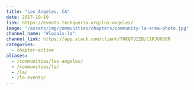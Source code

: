 ```yaml
---
title: "Los Angeles, CA"
date: 2017-10-19
link: https://events.techqueria.org/los-angeles/
image: "/assets/img/communities/chapters/community-la-area-photo.jpg"
channel_name: "#locals-la"
channel_link: https://app.slack.com/client/T0KQTUZ2B/C1RJU0G6R
categories:
  - chapter-active
aliases:
  - /communities/los-angeles/
  - /communities/la/
  - /la/
  - /la-events/
---
```

